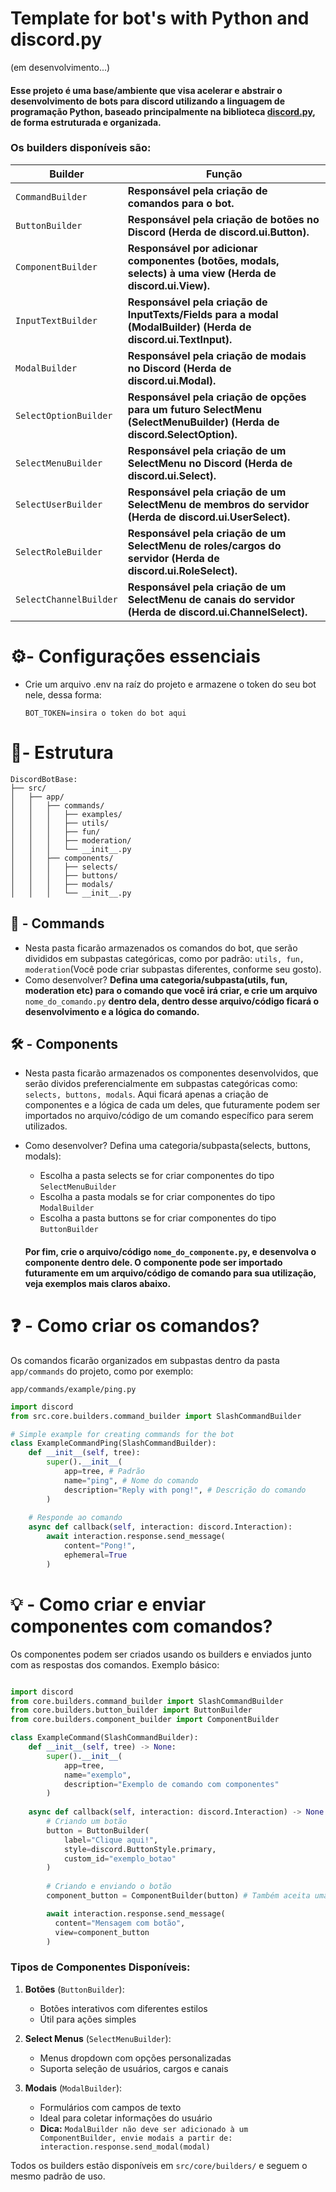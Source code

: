 # Template for bot's with Python and discord.py

(em desenvolvimento...)

#### Esse projeto é uma base/ambiente que visa acelerar e abstrair o desenvolvimento de bots para discord utilizando a linguagem de programação Python, baseado principalmente na biblioteca [discord.py](https://discordpy.readthedocs.io/en/stable/), de forma estruturada e organizada.

### Os builders disponíveis são:


| Builder                | Função                                                                                                                   |
| ---------------------- | -------------------------------------------------------------------------------------------------------------------------- |
| `CommandBuilder`       | **Responsável pela criação de comandos para o bot.**                                                                    |
| `ButtonBuilder`        | **Responsável pela criação de botões no Discord (Herda de discord.ui.Button).**                                        |
| `ComponentBuilder`     | **Responsável por adicionar componentes (botões, modals, selects) à uma view (Herda de discord.ui.View).**              |
| `InputTextBuilder`     | **Responsável pela criação de InputTexts/Fields para a modal (ModalBuilder) (Herda de discord.ui.TextInput).**          |
| `ModalBuilder`         | **Responsável pela criação de modais no Discord (Herda de discord.ui.Modal).**                                          |
| `SelectOptionBuilder`  | **Responsável pela criação de opções para um futuro SelectMenu (SelectMenuBuilder) (Herda de discord.SelectOption).** |
| `SelectMenuBuilder`    | **Responsável pela criação de um SelectMenu no Discord (Herda de discord.ui.Select).**                                  |
| `SelectUserBuilder`    | **Responsável pela criação de um SelectMenu de membros do servidor (Herda de discord.ui.UserSelect).**                  |
| `SelectRoleBuilder`    | **Responsável pela criação de um SelectMenu de roles/cargos do servidor (Herda de discord.ui.RoleSelect).**             |
| `SelectChannelBuilder` | **Responsável pela criação de um SelectMenu de canais do servidor (Herda de discord.ui.ChannelSelect).**                |

# ⚙- Configurações essenciais

* Crie um arquivo .env na raíz do projeto e armazene o token do seu bot nele, dessa forma:
  ````
  BOT_TOKEN=insira o token do bot aqui
  ````

# 📂- Estrutura

````
DiscordBotBase:
├── src/
│   ├── app/
│   │   ├── commands/
│   │   │   ├── examples/
│   │   │   ├── utils/
│   │   │   ├── fun/
│   │   │   ├── moderation/
│   │   │   └── __init__.py
│   │   ├── components/
│   │   │   ├── selects/
│   │   │   ├── buttons/
│   │   │   ├── modals/
│   │   │   └── __init__.py
````

## 🤖 - Commands

* Nesta pasta ficarão armazenados os comandos do bot, que serão divididos em subpastas categóricas, como por padrão: `utils, fun, moderation`(Você pode criar subpastas diferentes, conforme seu gosto).
* Como desenvolver?
  **Defina uma categoria/subpasta(utils, fun, moderation etc) para o comando que você irá criar, e crie um arquivo** `nome_do_comando.py` **dentro dela, dentro desse arquivo/código ficará o desenvolvimento e a lógica do comando.**

## 🛠 - Components


* Nesta pasta ficarão armazenados os componentes desenvolvidos, que serão dividos preferencialmente em subpastas categóricas como: `selects, buttons, modals`. Aqui ficará apenas a criação de componentes e a lógica de cada um deles, que futuramente podem ser importados no arquivo/código de um comando específico para serem utilizados.
* Como desenvolver?
  Defina uma categoria/subpasta(selects, buttons, modals):

  * Escolha a pasta selects se for criar componentes do tipo `SelectMenuBuilder`
  * Escolha a pasta modals se for criar componentes do tipo `ModalBuilder`
  * Escolha a pasta buttons se for criar componentes do tipo `ButtonBuilder`

  #### Por fim, crie o arquivo/código `nome_do_componente.py`, e desenvolva o componente dentro dele. O componente pode ser importado futuramente em um arquivo/código de comando para sua utilização, veja exemplos mais claros abaixo.

# ❓ - Como criar os comandos?

Os comandos ficarão organizados em subpastas dentro da pasta `app/commands` do projeto, como por exemplo:

`app/commands/example/ping.py`

````python
import discord 
from src.core.builders.command_builder import SlashCommandBuilder

# Simple example for creating commands for the bot
class ExampleCommandPing(SlashCommandBuilder):
    def __init__(self, tree):
        super().__init__(
            app=tree, # Padrão
            name="ping", # Nome do comando
            description="Reply with pong!", # Descrição do comando
        )
  
    # Responde ao comando
    async def callback(self, interaction: discord.Interaction):
        await interaction.response.send_message(
            content="Pong!",
            ephemeral=True
        )
````


# 💡 - Como criar e enviar componentes com comandos?

Os componentes podem ser criados usando os builders e enviados junto com as respostas dos comandos. Exemplo básico:

```python

import discord
from core.builders.command_builder import SlashCommandBuilder
from core.builders.button_builder import ButtonBuilder
from core.builders.component_builder import ComponentBuilder

class ExampleCommand(SlashCommandBuilder):
    def __init__(self, tree) -> None:
        super().__init__(
            app=tree,
            name="exemplo",
            description="Exemplo de comando com componentes"
        )
  
    async def callback(self, interaction: discord.Interaction) -> None:
        # Criando um botão
        button = ButtonBuilder(
            label="Clique aqui!",
            style=discord.ButtonStyle.primary,
            custom_id="exemplo_botao"
        )
  
        # Criando e enviando o botão
        component_button = ComponentBuilder(button) # Também aceita uma lista([]) de de builders, como: [button1, button2]

        await interaction.response.send_message(
          content="Mensagem com botão",
          view=component_button
        )
```

### Tipos de Componentes Disponíveis:

1. **Botões** (`ButtonBuilder`):

   - Botões interativos com diferentes estilos
   - Útil para ações simples
2. **Select Menus** (`SelectMenuBuilder`):

   - Menus dropdown com opções personalizadas
   - Suporta seleção de usuários, cargos e canais
3. **Modais** (`ModalBuilder`):

   - Formulários com campos de texto
   - Ideal para coletar informações do usuário
   - **Dica:** `ModalBuilder não deve ser adicionado à um ComponentBuilder, envie modais a partir de:  interaction.response.send_modal(modal)`

Todos os builders estão disponíveis em `src/core/builders/` e seguem o mesmo padrão de uso.
